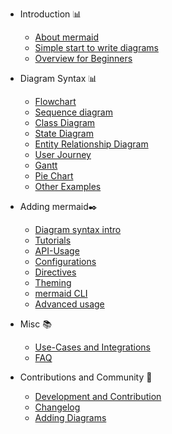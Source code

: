 - Introduction 📊

  - [About mermaid](Readme.md)
  - [Simple start to write diagrams](n00b-gettingStarted.md)
  - [Overview for Beginners](n00b-overview.md)

- Diagram Syntax 📊

  - [Flowchart](flowchart.md)
  - [Sequence diagram](sequenceDiagram.md)
  - [Class Diagram](classDiagram.md)
  - [State Diagram](stateDiagram.md)
  - [Entity Relationship Diagram](entityRelationshipDiagram.md)
  - [User Journey](user-journey.md)
  - [Gantt](gantt.md)
  - [Pie Chart](pie.md)
  - [Other Examples](examples.md)

- Adding mermaid✒️

  - [Diagram syntax intro](n00b-syntaxReference.md)
  - [Tutorials](Tutorials.md)
  - [API-Usage](usage.md)
  - [Configurations](Setup.md)
  - [Directives](directives.md)
  - [Theming](theming.md)
  - [mermaid CLI](mermaidCLI.md)
  - [Advanced usage](n00b-advanced.md)

- Misc 📚
  - [Use-Cases and Integrations](integrations.md)
  - [FAQ](faq.md)

- Contributions and Community 🙌

  - [Development and Contribution ](development.md)
  - [Changelog](CHANGELOG.md)
  - [Adding Diagrams ](newDiagram.md)

